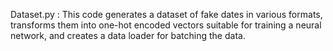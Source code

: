 Dataset.py :
This code generates a dataset of fake dates in various formats, transforms them into one-hot encoded vectors suitable for training a neural network, and creates a data loader for batching the data.
